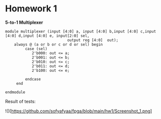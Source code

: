 <h1> Homework 1</h1>

**5-to-1 Multiplexer**

```
module multiplexer (input [4:0] a, input [4:0] b,input [4:0] c,input [4:0] d,input [4:0] e, input[2:0] sel, 
							output reg [4:0]  out); 
    always @ (a or b or c or d or sel) begin
		 case (sel)
			2'b000: out <= a;
			2'b001: out <= b;
			2'b010: out <= c;
			2'b011: out <= d;
			2'b100: out <= e;

		 endcase
	 end

endmodule
```

Result of tests:

!()[https://github.com/sofyafyaa/fpga/blob/main/hw1/Screenshot_1.png]


